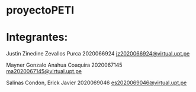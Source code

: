 # proyectoPETI

# Integrantes:

Justin Zinedine Zevallos Purca
2020066924
jz2020066924@virtual.upt.pe

Mayner Gonzalo Anahua Coaquira
2020067145
ma2020067145@virtual.upt.pe

Salinas Condon, Erick Javier 
2020069046
es2020069046@virtual.upt.pe


